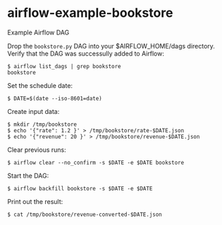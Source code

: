 # airflow-example-bookstore
Example Airflow DAG

Drop the `bookstore.py` DAG into your $AIRFLOW_HOME/dags directory. Verify that the DAG was successully added to Airflow:

```
$ airflow list_dags | grep bookstore
bookstore
```

Set the schedule date:

```
$ DATE=$(date --iso-8601=date)
```

Create input data:

```
$ mkdir /tmp/bookstore
$ echo '{"rate": 1.2 }' > /tmp/bookstore/rate-$DATE.json
$ echo '{"revenue": 20 }' > /tmp/bookstore/revenue-$DATE.json
```

Clear previous runs:

```
$ airflow clear --no_confirm -s $DATE -e $DATE bookstore
```

Start the DAG:

```
$ airflow backfill bookstore -s $DATE -e $DATE
```

Print out the result:

```
$ cat /tmp/bookstore/revenue-converted-$DATE.json
```
